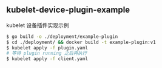 ## kubelet-device-plugin-example

kubelet 设备插件实现示例

```bash
$ go build -o ./deployment/example-plugin
$ cd ./deployment/ && docker build -t example-plugin:v1
$ kubelet apply -f plugin.yaml
# 等待 plugin running 之后再执行
$ kubelet apply -f client.yaml
```
